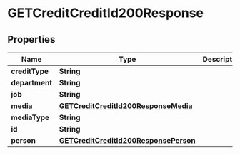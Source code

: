 

# GETCreditCreditId200Response


## Properties

| Name | Type | Description | Notes |
|------------ | ------------- | ------------- | -------------|
|**creditType** | **String** |  |  [optional] |
|**department** | **String** |  |  [optional] |
|**job** | **String** |  |  [optional] |
|**media** | [**GETCreditCreditId200ResponseMedia**](GETCreditCreditId200ResponseMedia.md) |  |  [optional] |
|**mediaType** | **String** |  |  [optional] |
|**id** | **String** |  |  [optional] |
|**person** | [**GETCreditCreditId200ResponsePerson**](GETCreditCreditId200ResponsePerson.md) |  |  [optional] |



